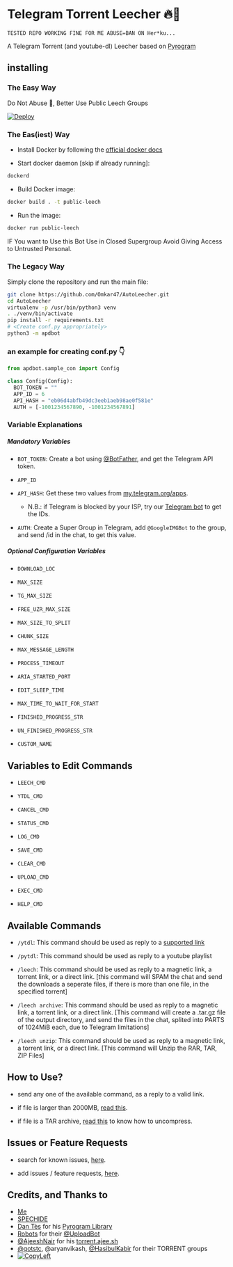 # Telegram Torrent Leecher 🔥🤖

```
TESTED REPO WORKING FINE FOR ME ABUSE=BAN ON Her*ku...
```

A Telegram Torrent (and youtube-dl) Leecher based on [Pyrogram](https://github.com/pyrogram/pyrogram)

## installing

### The Easy Way

Do Not Abuse 🥺, Better Use Public Leech Groups

[![Deploy](https://www.herokucdn.com/deploy/button.svg)](https://www.herokucdn.com/deploy/)


### The Eas(iest) Way

- Install Docker by following the [official docker docs](https://docs.docker.com/engine/install/debian/)

- Start docker daemon [skip if already running]:
```sh
dockerd
```
- Build Docker image:
```sh
docker build . -t public-leech
```
- Run the image:
```sh
docker run public-leech
```

IF You want to Use this Bot Use in Closed Supergroup Avoid Giving Access to Untrusted Personal.


### The Legacy Way
Simply clone the repository and run the main file:

```sh
git clone https://github.com/Omkar47/AutoLeecher.git
cd AutoLeecher
virtualenv -p /usr/bin/python3 venv
. ./venv/bin/activate
pip install -r requirements.txt
# <Create conf.py appropriately>
python3 -m apdbot
```

### an example for creating conf.py 👇
```py
from apdbot.sample_con import Config

class Config(Config):
  BOT_TOKEN = ""
  APP_ID = 6
  API_HASH = "eb06d4abfb49dc3eeb1aeb98ae0f581e"
  AUTH = [-1001234567890, -1001234567891]
```

### Variable Explanations

##### Mandatory Variables

* `BOT_TOKEN`: Create a bot using [@BotFather](https://telegram.dog/BotFather), and get the Telegram API token.

* `APP_ID`
* `API_HASH`: Get these two values from [my.telegram.org/apps](https://my.telegram.org/apps).
  * N.B.: if Telegram is blocked by your ISP, try our [Telegram bot](https://telegram.dog/UseTGXBot) to get the IDs.

* `AUTH`: Create a Super Group in Telegram, add `@GoogleIMGBot` to the group, and send /id in the chat, to get this value.

##### Optional Configuration Variables

* `DOWNLOAD_LOC`

* `MAX_SIZE`

* `TG_MAX_SIZE`

* `FREE_UZR_MAX_SIZE`

* `MAX_SIZE_TO_SPLIT`

* `CHUNK_SIZE`

* `MAX_MESSAGE_LENGTH`

* `PROCESS_TIMEOUT`

* `ARIA_STARTED_PORT`

* `EDIT_SLEEP_TIME`

* `MAX_TIME_TO_WAIT_FOR_START`

* `FINISHED_PROGRESS_STR`

* `UN_FINISHED_PROGRESS_STR`

* `CUSTOM_NAME`

## Variables to Edit Commands

* `LEECH_CMD`

* `YTDL_CMD`

* `CANCEL_CMD`

* `STATUS_CMD`

* `LOG_CMD`

* `SAVE_CMD`

* `CLEAR_CMD`

* `UPLOAD_CMD`

* `EXEC_CMD `

* `HELP_CMD`

## Available Commands

* `/ytdl`: This command should be used as reply to a [supported link](https://ytdl-org.github.io/youtube-dl/supportedsites.html)

* `/pytdl`: This command should be used as reply to a youtube playlist

* `/leech`: This command should be used as reply to a magnetic link, a torrent link, or a direct link. [this command will SPAM the chat and send the downloads a seperate files, if there is more than one file, in the specified torrent]

* `/leech archive`: This command should be used as reply to a magnetic link, a torrent link, or a direct link. [This command will create a .tar.gz file of the output directory, and send the files in the chat, splited into PARTS of 1024MiB each, due to Telegram limitations]

* `/leech unzip`: This command should be used as reply to a magnetic link, a torrent link, or a direct link. [This command will Unzip the RAR, TAR, ZIP Files]

## How to Use?

* send any one of the available command, as a reply to a valid link.

* if file is larger than 2000MB, [read this](https://t.me/c/1434259219/113).

* if file is a TAR archive, [read this](https://t.me/c/1434259219/104) to know how to uncompress.


## Issues or Feature Requests

* search for known issues, [here](https://t.me/c/1434259219/118).

* add issues / feature requests, [here](https://github.com/SpEcHiDe/PublicLeech/issues/new).


## Credits, and Thanks to
* [Me](https://telegram.dog/APDBUGS)
* [SPECHIDE](https://github.com/SpEcHIDe/PublicLeech)
* [Dan Tès](https://telegram.dog/haskell) for his [Pyrogram Library](https://github.com/pyrogram/pyrogram)
* [Robots](https://telegram.dog/Robots) for their [@UploadBot](https://telegram.dog/UploadBot)
* [@AjeeshNair](https://telegram.dog/AjeeshNait) for his [torrent.ajee.sh](https://torrent.ajee.sh)
* [@gotstc](https://telegram.dog/gotstc), @aryanvikash, [@HasibulKabir](https://telegram.dog/HasibulKabir) for their TORRENT groups
* [![CopyLeft](https://telegra.ph/file/b514ed14d994557a724cb.jpg)](https://telegra.ph/file/fab1017e21c42a5c1e613.mp4 "CopyLeft Credit Video")
